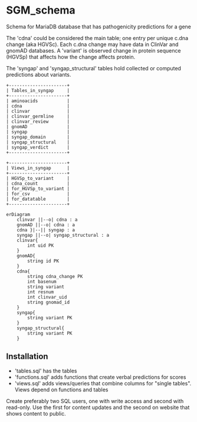 # SGM_schema
Schema for MariaDB database that has pathogenicity predictions for a gene

The 'cdna' could be considered the main table; one entry per unique c.dna change (aka HGVSc).
Each c.dna change may have data in ClinVar and gnomAD databases. A 'variant' is observed change
in protein sequence (HGVSp) that affects how the change affects protein.

The 'syngap' and 'syngap_structural' tables hold collected or computed predictions about variants.


```
+----------------------+
| Tables_in_syngap     |
+----------------------+
| aminoacids           |
| cdna                 |
| clinvar              |
| clinvar_germline     |
| clinvar_review       |
| gnomAD               |
| syngap               |
| syngap_domain        |
| syngap_structural    |
| syngap_verdict       |
+----------------------+
```

```
+----------------------+
| Views_in_syngap      |
+----------------------+
| HGVSp_to_variant     |
| cdna_count           |
| for_HGVSp_to_variant |
| for_csv              |
| for_datatable        |
+----------------------+
```

```mermaid
erDiagram
    clinvar ||--o| cdna : a
    gnomAD ||--o| cdna : a
    cdna }|--|| syngap : a
    syngap ||--o| syngap_structural : a
    clinvar{
        int uid PK
    }
    gnomAD{
        string id PK
    }
    cdna{
        string cdna_change PK
        int basenum
        string variant
        int resnum
        int clinvar_uid
        string gnomad_id
    }
    syngap{
        string variant PK
    }
    syngap_structural{
        string variant PK
    }
```

## Installation
* 'tables.sql' has the tables
* 'functions.sql' adds functions that create verbal predictions for scores
* 'views.sql' adds views/queries that combine columns for "single tables".
  Views depend on functions and tables

Create preferably two SQL users, one with write access and second with read-only.
Use the first for content updates and the second on website that shows content to public.
